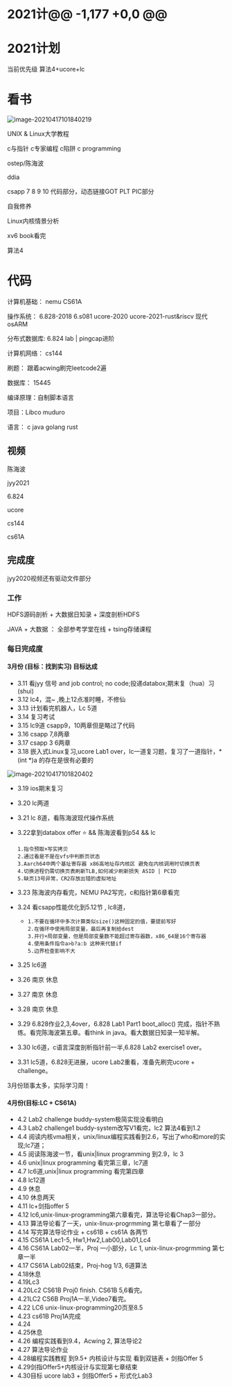 # 2021计@@ -1,177 +0,0 @@

# 2021计划

当前优先级 算法4+ucore+lc



# 看书

![image-20210417101840219](D:\code\daily-review\2021计划.assets\image-20210417101840219.png)

UNIX & Linux大学教程

c与指针 c专家编程 c陷阱 c programming

ostep/陈海波

ddia

csapp 7 8 9 10 代码部分，动态链接GOT PLT PIC部分

自我修养

Linux内核情景分析

xv6 book看完

算法4



# 代码

计算机基础：   nemu CS61A

操作系统：      6.828-2018  6.s081  ucore-2020  ucore-2021-rust&riscv  现代osARM

分布式数据库: 6.824 lab | pingcap进阶

计算机网络：  cs144

刷题：             跟着acwing刷完leetcode2遍

数据库：    	  15445

编译原理：自制脚本语言

项目：Libco muduro

语言： c java golang rust



## 视频

陈海波

jyy2021

6.824

ucore

cs144

cs61A



## 完成度

jyy2020视频还有驱动文件部分



### 工作

HDFS源码剖析 + 大数据日知录 + 深度剖析HDFS

JAVA + 大数据 ： 全部参考学堂在线 + tsing存储课程

 

### 每日完成度

#### 3月份  (目标：找到实习) 目标达成

- 3.11 看jyy 信号 and job control; no code;投递databox;期末复（hua）习(shui)
- 3.12 lc4，混~ ,晚上12点准时睡，不修仙
- 3.13 计划看完机器人，Lc 5道
- 3.14 复习考试
- 3.15 lc9道 csapp9，10两章但是略过了代码
- 3.16 csapp 7,8两章
- 3.17 csapp 3 6两章
- 3.18 嵌入式Linux复习,ucore Lab1 over，lc一道复习题，复习了一道指针，*(int *)a 的存在是很有必要的

![image-20210417101820402](D:\code\daily-review\2021计划.assets\image-20210417101820402.png)

- 3.19 ios期末复习

- 3.20 lc两道

- 3.21 lc 8道，看陈海波现代操作系统

- 3.22拿到databox offer :star: && 陈海波看到p54 && lc

  ```
  1.指令预取+写实拷贝
  2.通过看是不是在vfs中判断页状态
  3.Aarch64中两个基址寄存器 x86高地址存内核区 避免在内核调用时切换页表
  4.切换进程仍需切换页表刷新TLB,如何减少刷新损失 ASID | PCID
  5.缺页13号异常，CR2存放出错的虚拟地址
  ```

- 3.23 陈海波内存看完，NEMU PA2写完，c和指针第6章看完

- 3.24 看csapp性能优化到5.12节 , lc8道，

  - ```
    1.不要在循环中多次计算类似size()这种固定的值，要提前写好
    2.在循环中使用局部变量，最后再复制给dest
    3.并行+局部变量，但是局部变量数不能超过寄存器数，x86_64是16个寄存器
    4.使用条件指令a>b?a:b 这种来代替if
    5.边界检查影响不大
    ```

- 3.25 lc6道

- 3.26 南京 休息

- 3.27 南京 休息

- 3.28 南京 休息

- 3.29 6.828作业2,3,4over，6.828 Lab1 Part1 boot_alloc() 完成，指针不熟练。看完陈海波第五章。看think in java。看大数据日知录一知半解。

- 3.30 lc6道，c语言深度剖析指针前一半,6.828 Lab2 exercise1 over。

- 3.31 lc5道，6.828无进展，ucore Lab2重看，准备先刷完ucore + challenge。

3月份琐事太多，实际学习周！

#### 4月份(目标:LC + CS61A)

- 4.2 Lab2 challenge buddy-system极简实现没看明白
- 4.3 Lab2 challenge1 buddy-system改写V1看完，lc2  算法4看到1.2
- 4.4 阅读内核vma相关，unix/linux编程实践看到2.6，写出了who和more的实现;lc7道；
- 4.5 阅读陈海波一节，看unix|linux programming 到2.9，lc 3
- 4.6 unix|linux programming 看完第三章，lc7道
- 4.7 lc6道,unix|linux programming 看完第四章
- 4.8 lc12道
- 4.9  休息
- 4.10 休息两天
- 4.11 lc+剑指offer 5
- 4.12 lc6,unix-linux-programming第六章看完，算法导论看Chap3一部分。
- 4.13 算法导论看了一天，unix-linux-progrmming 第七章看了一部分
- 4.14 写完算法导论作业 + cs61B + cs61A 各两节
- 4.15 CS61A Lec1-5, Hw1,Hw2,Lab00,Lab01,Lc4
- 4.16 CS61A Lab02一半，Proj 一小部分，Lc 1, unix-linux-progrmming 第七章一半
- 4.17 CS61A Lab02结束，Proj-hog 1/3, 6道算法
- 4.18休息  
- 4.19Lc3
- 4.20Lc2 CS61B Proj0 finish. CS61B 5,6看完。
- 4.21LC2 CS6B Proj1A一半,Video7看完。
- 4.22 LC6 unix-linux-programming20页至8.5
- 4.23 cs61B Proj1A完成
- 4.24
- 4.25休息
- 4.26 编程实践看到9.4，Acwing 2, 算法导论2
- 4.27 算法导论作业 
- 4.28编程实践教程 到9.5+ 内核设计与实现  看到双链表 + 剑指Offer 5
- 4.29剑指Offer5+内核设计与实现第七章结束
- 4.30目标 ucore lab3 + 剑指Offer5 + 形式化Lab3
